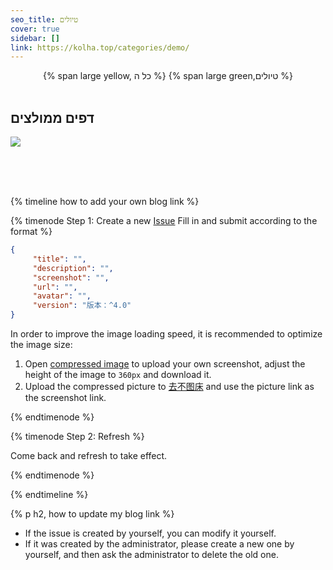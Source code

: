```yaml
---
seo_title: טיולים
cover: true
sidebar: []
link: https://kolha.top/categories/demo/
---
```


<center>
{% span large yellow, כל ה %}
{% span large green,טיולים %}
</center>
<br>

## דפים ממולצים
<div class="tag-plugin sites-wrap"><div class="sitesjs-wrap"><div class="group-body">
<div class="site-card">
<a class="card-link" target="_blank" href="">
<img src="sitescreenshot" onerror="errorImgCover(this)"/>
<div class="info">
<img src="" onerror="errorImgAvatar(this)"/>
<span class="title"></span>
<span class="desc"></span>
</div>
</a></div>
</div>
</div>

<br>


<!-- more -->

<br><br>

{% timeline how to add your own blog link %}

{% timenode Step 1: Create a new [Issue](https://github.com/volantis-x/examples/issues/) Fill in and submit according to the format %}

```json
{
     "title": "",
     "description": "",
     "screenshot": "",
     "url": "",
     "avatar": "",
     "version": "版本：^4.0"
}
```

In order to improve the image loading speed, it is recommended to optimize the image size:
1. Open [compressed image](https://www.yasuotu.com/) to upload your own screenshot, adjust the height of the image to `360px` and download it.
2. Upload the compressed picture to [去不图床](https://7bu.top/) and use the picture link as the screenshot link.

{% endtimenode %}

{% timenode Step 2: Refresh %}

Come back and refresh to take effect.

{% endtimenode %}

{% endtimeline %}

{% p h2, how to update my blog link %}

- If the issue is created by yourself, you can modify it yourself.
- If it was created by the administrator, please create a new one by yourself, and then ask the administrator to delete the old one.